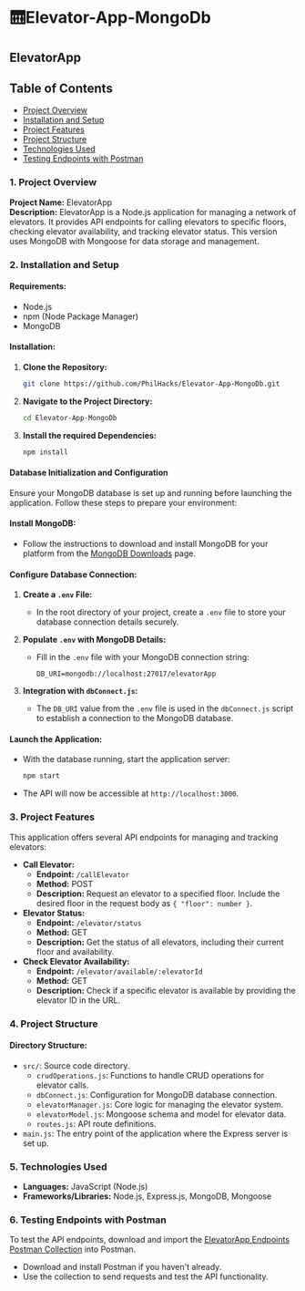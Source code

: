 # 🛗Elevator-App-MongoDb

## ElevatorApp

## Table of Contents

- [Project Overview](#1-project-overview)
- [Installation and Setup](#2-installation-and-setup)
- [Project Features](#3-project-features)
- [Project Structure](#4-project-structure)
- [Technologies Used](#5-technologies-used)
- [Testing Endpoints with Postman](#6-testing-endpoints-with-postman)

### **1. Project Overview**

**Project Name:** ElevatorApp  
**Description:** ElevatorApp is a Node.js application for managing a network of elevators. It provides API endpoints for calling elevators to specific floors, checking elevator availability, and tracking elevator status. This version uses MongoDB with Mongoose for data storage and management.

### **2. Installation and Setup**

#### **Requirements:**

- Node.js
- npm (Node Package Manager)
- MongoDB

#### **Installation:**

1. **Clone the Repository:**
   ```bash
   git clone https://github.com/PhilHacks/Elevator-App-MongoDb.git
   ```
2. **Navigate to the Project Directory:**
   ```bash
   cd Elevator-App-MongoDb
   ```
3. **Install the required Dependencies:**
   ```bash
   npm install
   ```

#### **Database Initialization and Configuration**

Ensure your MongoDB database is set up and running before launching the application. Follow these steps to prepare your environment:

#### **Install MongoDB:**

- Follow the instructions to download and install MongoDB for your platform from the [MongoDB Downloads](https://www.mongodb.com/try/download/community) page.

#### **Configure Database Connection:**

1. **Create a `.env` File:**
   - In the root directory of your project, create a `.env` file to store your database connection details securely.

2. **Populate `.env` with MongoDB Details:**
   - Fill in the `.env` file with your MongoDB connection string:
     ```plaintext
     DB_URI=mongodb://localhost:27017/elevatorApp
     ```

3. **Integration with `dbConnect.js`:**
   - The `DB_URI` value from the `.env` file is used in the `dbConnect.js` script to establish a connection to the MongoDB database.

#### **Launch the Application:**

- With the database running, start the application server:
  ```bash
  npm start
  ```
- The API will now be accessible at `http://localhost:3000`.

### **3. Project Features**

This application offers several API endpoints for managing and tracking elevators:

- **Call Elevator:**
  - **Endpoint:** `/callElevator`
  - **Method:** POST
  - **Description:** Request an elevator to a specified floor. Include the desired floor in the request body as `{ "floor": number }`.
- **Elevator Status:**
  - **Endpoint:** `/elevator/status`
  - **Method:** GET
  - **Description:** Get the status of all elevators, including their current floor and availability.
- **Check Elevator Availability:**
  - **Endpoint:** `/elevator/available/:elevatorId`
  - **Method:** GET
  - **Description:** Check if a specific elevator is available by providing the elevator ID in the URL.

### **4. Project Structure**

#### **Directory Structure:**

- `src/`: Source code directory.
  - `crudOperations.js`: Functions to handle CRUD operations for elevator calls.
  - `dbConnect.js`: Configuration for MongoDB database connection.
  - `elevatorManager.js`: Core logic for managing the elevator system.
  - `elevatorModel.js`: Mongoose schema and model for elevator data.
  - `routes.js`: API route definitions.
- `main.js`: The entry point of the application where the Express server is set up.

### **5. Technologies Used**

- **Languages:** JavaScript (Node.js)
- **Frameworks/Libraries:** Node.js, Express.js, MongoDB, Mongoose

### **6. Testing Endpoints with Postman**

To test the API endpoints, download and import the [ElevatorApp Endpoints Postman Collection]([https://www.getpostman.com/collections/your-collection-url](https://www.postman.com/bold-space-679599/workspace/elevator-app-endpoints-test/overview)) into Postman.

- Download and install Postman if you haven't already.
- Use the collection to send requests and test the API functionality.

